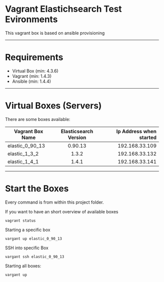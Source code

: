 Vagrant Elastichsearch Test Evironments
=======================================

This vagrant box is based on ansible provisioning

---

Requirements
============

- Virtual Box (min: 4.3.6)
- Vagrant (min: 1.4.3)
- Ansible (min: 1.4.4)

---

Virtual Boxes (Servers)
=======================

There are some boxes available:

| Vagrant Box Name | Elasticsearch Version | Ip Address when started |
| ---------------- | :-------------------: | ----------------------: |
| elastic_0_90_13 | 0.90.13 | 192.168.33.109 |
| elastic_1_3_2 | 1.3.2 | 192.168.33.132 |
| elastic_1_4_1 | 1.4.1 | 192.168.33.141 |


---

Start the Boxes
===============
Every command is from within this project folder.

If you want to have an short overview of available boxes
```
vagrant status
```

Starting a specific box
```
vargant up elastic_0_90_13
```

SSH into specific Box
```
vargant ssh elastic_0_90_13
```

Starting all boxes:
```
vargant up
```
